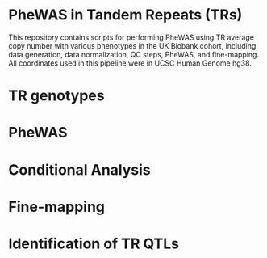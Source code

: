 # PheWAS in Tandem Repeats (TRs)
This repository contains scripts for performing PheWAS using TR average copy number with various phenotypes in the UK Biobank cohort, including data generation, data normalization, QC steps, PheWAS, and fine-mapping. All coordinates used in this pipeline were in UCSC Human Genome hg38.

# TR genotypes 

# PheWAS

# Conditional Analysis

# Fine-mapping

# Identification of TR QTLs
